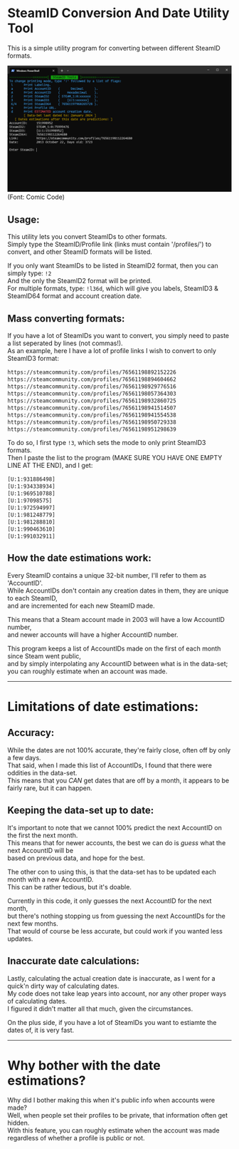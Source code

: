 # SteamID Conversion And Date Utility Tool
This is a simple utility program for converting between different SteamID formats.

![SteamID utility program](https://github.com/xDahl/SteamID-Tool/blob/main/SteamIDProg.PNG?raw=true)
(Font: Comic Code)

## Usage:
This utility lets you convert SteamIDs to other formats.\
Simply type the SteamID/Profile link (links must contain '/profiles/') to convert, and other SteamID formats will be listed.

If you only want SteamIDs to be listed in SteamID2 format, then you can simply type: `!2`\
And the only the SteamID2 format will be printed.\
For multiple formats, type: `!l36d`, which will give you labels, SteamID3 & SteamID64 format and account creation date.

## Mass converting formats:
If you have a lot of SteamIDs you want to convert, you simply need to paste a list seperated by lines (not commas!).\
As an example, here I have a lot of profile links I wish to convert to only SteamID3 format:
```
https://steamcommunity.com/profiles/76561198892152226
https://steamcommunity.com/profiles/76561198894604662
https://steamcommunity.com/profiles/76561198929776516
https://steamcommunity.com/profiles/76561198057364303
https://steamcommunity.com/profiles/76561198932860725
https://steamcommunity.com/profiles/76561198941514507
https://steamcommunity.com/profiles/76561198941554538
https://steamcommunity.com/profiles/76561198950729338
https://steamcommunity.com/profiles/76561198951298639
```
To do so, I first type `!3`, which sets the mode to only print SteamID3 formats.\
Then I paste the list to the program (MAKE SURE YOU HAVE ONE EMPTY LINE AT THE END), and I get:
```
[U:1:931886498]
[U:1:934338934]
[U:1:969510788]
[U:1:97098575]
[U:1:972594997]
[U:1:981248779]
[U:1:981288810]
[U:1:990463610]
[U:1:991032911]
```

## How the date estimations work:
Every SteamID contains a unique 32-bit number, I'll refer to them as 'AccountID'.\
While AccountIDs don't contain any creation dates in them, they are unique to each SteamID,\
and are incremented for each new SteamID made.

This means that a Steam account made in 2003 will have a low AccountID number,\
and newer accounts will have a higher AccountID number.

This program keeps a list of AccountIDs made on the first of each month since Steam went public,\
and by simply interpolating any AccountID between what is in the data-set;\
you can roughly estimate when an account was made.

---

# Limitations of date estimations:

## Accuracy:
While the dates are not 100% accurate, they're fairly close, often off by only a few days.\
That said, when I made this list of AccountIDs, I found that there were oddities in the data-set.\
This means that you _CAN_ get dates that are off by a month, it appears to be fairly rare, but it can happen.

## Keeping the data-set up to date:
It's important to note that we cannot 100% predict the next AccountID on the first the next month.\
This means that for newer accounts, the best we can do is _guess_ what the next AccountID will be\
based on previous data, and hope for the best.

The other con to using this, is that the data-set has to be updated each month with a new AccountID.\
This can be rather tedious, but it's doable.

Currently in this code, it only guesses the next AccountID for the next month,\
but there's nothing stopping us from guessing the next AccountIDs for the next few months.\
That would of course be less accurate, but could work if you wanted less updates.

## Inaccurate date calculations:
Lastly, calculating the actual creation date is inaccurate, as I went for a quick'n dirty way of calculating dates.\
My code does not take leap years into account, nor any other proper ways of calculating dates.\
I figured it didn't matter all that much, given the circumstances.

On the plus side, if you have a lot of SteamIDs you want to estiamte the dates of, it is very fast.

---

# Why bother with the date estimations?

Why did I bother making this when it's public info when accounts were made?\
Well, when people set their profiles to be private, that information often get hidden.\
With this feature, you can roughly estimate when the account was made regardless of whether a profile is public or not.
